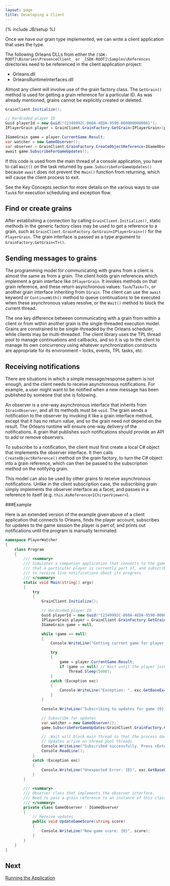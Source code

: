 ```yaml
---
layout: page
title: Developing a Client
---
```

{% include JB/setup %}

Once we have our grain type implemented, we can write a client application that uses the type.

The following Orleans DLLs from either the `[SDK-ROOT]\Binaries\PresenceClient_ or _[SDK-ROOT]\Samples\References` directories need to be referenced in the client application project:

* Orleans.dll
* OrleansRuntimeInterfaces.dll

Almost any client will involve use of the grain factory class.
The `GetGrain()` method is used for getting a grain reference for a particular ID.
As was already mentioned, grains cannot be explicitly created or deleted.

``` csharp
GrainClient.Initialize();

// Hardcoded player ID
Guid playerId = new Guid("{2349992C-860A-4EDA-9590-000000000006}");
IPlayerGrain player = GrainClient.GrainFactory.GetGrain<IPlayerGrain>(playerId);

IGameGrain game = player.CurrentGame.Result;
var watcher = new GameObserver();
var observer = GrainClient.GrainFactory.CreateObjectReference<IGameObserver>(watcher);
await game.SubscribeForGameUpdates();
```

If this code is used from the main thread of a console application, you have to call `Wait()` on the task returned by `game.SubscribeForGameUpdates()` because `await` does not prevent the `Main()` function from returning, which will cause the client process to exit.

See the Key Concepts section for more details on the various ways to use `Task`s for execution scheduling and exception flow.

## Find or create grains

After establishing a connection by calling `GrainClient.Initialize()`, static methods in the generic factory class may be used to get a reference to a grain, such as `GrainClient.GrainFactory.GetGrain<IPlayerGrain>()` for the `PlayerGrain`. The grain interface is passed as a type argument to `GrainFactory.GetGrain<T>()`.

## Sending messages to grains

The programming model for communicating with grains from a client is almost the same as from a grain.
The client holds grain references which implement a grain interface like `IPlayerGrain`.
It invokes methods on that grain reference, and these return asynchronous values: `Task`/`Task<T>`, or another grain interface inheriting from `IGrain`.
The client can use the `await` keyword or `ContinueWith()` method to queue continuations to be executed when these asynchronous values resolve, or the `Wait()` method to block the current thread.

The one key difference between communicating with a grain from within a client or from within another grain is the single-threaded execution model.
Grains are constrained to be single-threaded by the Orleans scheduler, while clients may be multi-threaded.
The client library uses the TPL thread pool to manage continuations and callbacks, and so it is up to the client to manage its own concurrency using whatever synchronization constructs are appropriate for its environment – locks, events, TPL tasks, etc.

## Receiving notifications

There are situations in which a simple message/response pattern is not enough, and the client needs to receive asynchronous notifications.
For example, a user might want to be notified when a new message has been published by someone that she is following.

An observer is a one-way asynchronous interface that inherits from `IGrainObserver`, and all its methods must be `void`.
The grain sends a notification to the observer by invoking it like a grain interface method, except that it has no return value, and so the grain need not depend on the result.
The Orleans runtime will ensure one-way delivery of the notifications.
A grain that publishes such notifications should provide an API to add or remove observers.

To subscribe to a notification, the client must first create a local C# object that implements the observer interface.
It then calls `CreateObjectReference()` method on the grain factory, to turn the C# object into a grain reference, which can then be passed to the subscription method on the notifying grain.

This model can also be used by other grains to receive asynchronous notifications.
Unlike in the client subscription case, the subscribing grain simply implements the observer interface as a facet, and passes in a reference to itself (e.g. `this.AsReference<IChirperViewer>`).

###Example

Here is an extended version of the example given above of a client application that connects to Orleans, finds the player account, subscribes for updates to the game session the player is part of, and prints out notifications until the program is manually terminated.

``` csharp
namespace PlayerWatcher
{
    class Program
    {
        /// <summary>
        /// Simulates a companion application that connects to the game
        /// that a particular player is currently part of, and subscribes
        /// to receive live notifications about its progress.
        /// </summary>
        static void Main(string[] args)
        {
            try
            {
                GrainClient.Initialize();

                // Hardcoded player ID
                Guid playerId = new Guid("{2349992C-860A-4EDA-9590-000000000006}");
                IPlayerGrain player = GrainClient.GrainFactory.GetGrain<IPlayerGrain>(playerId);
                IGameGrain game = null;

                while (game == null)
                {
                    Console.WriteLine("Getting current game for player {0}...", playerId);

                    try
                    {
                        game = player.CurrentGame.Result;
                        if (game == null) // Wait until the player joins a game
                            Thread.Sleep(5000);
                    }
                    catch (Exception exc)
                    {
                        Console.WriteLine("Exception: ", exc.GetBaseException());
                    }
                }

                Console.WriteLine("Subscribing to updates for game {0}...", game.GetPrimaryKey());

                // Subscribe for updates
                var watcher = new GameObserver();
                game.SubscribeForGameUpdates(GrainClient.GrainFactory.CreateObjectReference<IGameObserver>(watcher)).Wait();

                // .Wait will block main thread so that the process doesn't exit.
                // Updates arrive on thread pool threads.
                Console.WriteLine("Subscribed successfully. Press <Enter> to stop.");
                Console.ReadLine();
            }
            catch (Exception exc)
            {
                Console.WriteLine("Unexpected Error: {0}", exc.GetBaseException());
            }
        }

        /// <summary>
        /// Observer class that implements the observer interface.
        /// Need to pass a grain reference to an instance of this class to subscribe for updates.
        /// </summary>
        private class GameObserver : IGameObserver
        {
            // Receive updates
            public void UpdateGameScore(string score)
            {
                Console.WriteLine("New game score: {0}", score);
            }
        }
    }
}
```

## Next

[Running the Application](Running-the-Application)
